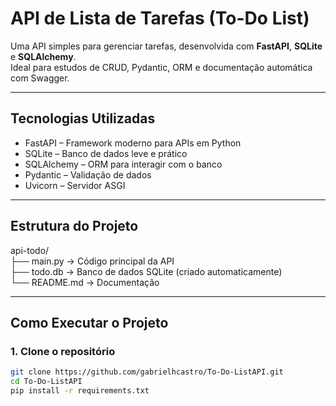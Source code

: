 # API de Lista de Tarefas (To-Do List)

Uma API simples para gerenciar tarefas, desenvolvida com **FastAPI**, **SQLite** e **SQLAlchemy**.  
Ideal para estudos de CRUD, Pydantic, ORM e documentação automática com Swagger.

---

## Tecnologias Utilizadas
- FastAPI – Framework moderno para APIs em Python  
- SQLite – Banco de dados leve e prático  
- SQLAlchemy – ORM para interagir com o banco  
- Pydantic – Validação de dados  
- Uvicorn – Servidor ASGI  

---

## Estrutura do Projeto

api-todo/  
 ├── main.py          → Código principal da API  
 ├── todo.db          → Banco de dados SQLite (criado automaticamente)  
 └── README.md        → Documentação  

---

## Como Executar o Projeto

### 1. Clone o repositório
```bash
git clone https://github.com/gabrielhcastro/To-Do-ListAPI.git
cd To-Do-ListAPI
pip install -r requirements.txt 

